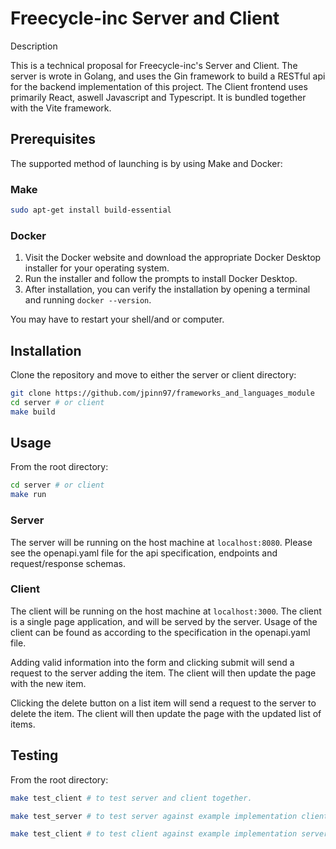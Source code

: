 # Freecycle-inc Server and Client

Description

This is a technical proposal for Freecycle-inc's Server and Client. The server is wrote in Golang, and uses the Gin framework to build a RESTful api for the backend implementation of this project. The Client frontend uses primarily React, aswell Javascript and Typescript. It is bundled together with the Vite framework.

## Prerequisites

The supported method of launching is by using Make and Docker:

### Make

```bash
sudo apt-get install build-essential
```

### Docker

1. Visit the Docker website and download the appropriate Docker Desktop installer for your operating system.
2. Run the installer and follow the prompts to install Docker Desktop.
3. After installation, you can verify the installation by opening a terminal and running `docker --version`.

You may have to restart your shell/and or computer.

## Installation

Clone the repository and move to either the server or client directory:

```bash
git clone https://github.com/jpinn97/frameworks_and_languages_module
cd server # or client
make build
```

## Usage

From the root directory:

```bash
cd server # or client
make run
```

### Server

The server will be running on the host machine at `localhost:8080`. Please see the openapi.yaml file for the api specification, endpoints and request/response schemas.

### Client

The client will be running on the host machine at `localhost:3000`. The client is a single page application, and will be served by the server. Usage of the client can be found as according to the specification in the openapi.yaml file.

Adding valid information into the form and clicking submit will send a request to the server adding the item. The client will then update the page with the new item.

Clicking the delete button on a list item will send a request to the server to delete the item. The client will then update the page with the updated list of items.

## Testing

From the root directory:

```bash
make test_client # to test server and client together.

make test_server # to test server against example implementation client.

make test_client # to test client against example implementation server.
```

